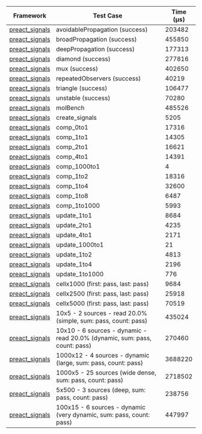 | Framework | Test Case | Time (μs) |
| --- | --- | --- |
| [preact_signals](https://pub.dev/packages/preact_signals) | avoidablePropagation (success) | 203482 |
| [preact_signals](https://pub.dev/packages/preact_signals) | broadPropagation (success) | 455850 |
| [preact_signals](https://pub.dev/packages/preact_signals) | deepPropagation (success) | 177313 |
| [preact_signals](https://pub.dev/packages/preact_signals) | diamond (success) | 277816 |
| [preact_signals](https://pub.dev/packages/preact_signals) | mux (success) | 402650 |
| [preact_signals](https://pub.dev/packages/preact_signals) | repeatedObservers (success) | 40219 |
| [preact_signals](https://pub.dev/packages/preact_signals) | triangle (success) | 106477 |
| [preact_signals](https://pub.dev/packages/preact_signals) | unstable (success) | 70280 |
| [preact_signals](https://pub.dev/packages/preact_signals) | molBench | 485526 |
| [preact_signals](https://pub.dev/packages/preact_signals) | create_signals | 5205 |
| [preact_signals](https://pub.dev/packages/preact_signals) | comp_0to1 | 17316 |
| [preact_signals](https://pub.dev/packages/preact_signals) | comp_1to1 | 14305 |
| [preact_signals](https://pub.dev/packages/preact_signals) | comp_2to1 | 16621 |
| [preact_signals](https://pub.dev/packages/preact_signals) | comp_4to1 | 14391 |
| [preact_signals](https://pub.dev/packages/preact_signals) | comp_1000to1 | 4 |
| [preact_signals](https://pub.dev/packages/preact_signals) | comp_1to2 | 18316 |
| [preact_signals](https://pub.dev/packages/preact_signals) | comp_1to4 | 32600 |
| [preact_signals](https://pub.dev/packages/preact_signals) | comp_1to8 | 6487 |
| [preact_signals](https://pub.dev/packages/preact_signals) | comp_1to1000 | 5993 |
| [preact_signals](https://pub.dev/packages/preact_signals) | update_1to1 | 8684 |
| [preact_signals](https://pub.dev/packages/preact_signals) | update_2to1 | 4235 |
| [preact_signals](https://pub.dev/packages/preact_signals) | update_4to1 | 2171 |
| [preact_signals](https://pub.dev/packages/preact_signals) | update_1000to1 | 21 |
| [preact_signals](https://pub.dev/packages/preact_signals) | update_1to2 | 4813 |
| [preact_signals](https://pub.dev/packages/preact_signals) | update_1to4 | 2196 |
| [preact_signals](https://pub.dev/packages/preact_signals) | update_1to1000 | 776 |
| [preact_signals](https://pub.dev/packages/preact_signals) | cellx1000 (first: pass, last: pass) | 9684 |
| [preact_signals](https://pub.dev/packages/preact_signals) | cellx2500 (first: pass, last: pass) | 25918 |
| [preact_signals](https://pub.dev/packages/preact_signals) | cellx5000 (first: pass, last: pass) | 70519 |
| [preact_signals](https://pub.dev/packages/preact_signals) | 10x5 - 2 sources - read 20.0% (simple, sum: pass, count: pass) | 435024 |
| [preact_signals](https://pub.dev/packages/preact_signals) | 10x10 - 6 sources - dynamic - read 20.0% (dynamic, sum: pass, count: pass) | 270460 |
| [preact_signals](https://pub.dev/packages/preact_signals) | 1000x12 - 4 sources - dynamic (large, sum: pass, count: pass) | 3688220 |
| [preact_signals](https://pub.dev/packages/preact_signals) | 1000x5 - 25 sources (wide dense, sum: pass, count: pass) | 2718502 |
| [preact_signals](https://pub.dev/packages/preact_signals) | 5x500 - 3 sources (deep, sum: pass, count: pass) | 238756 |
| [preact_signals](https://pub.dev/packages/preact_signals) | 100x15 - 6 sources - dynamic (very dynamic, sum: pass, count: pass) | 447997 |
